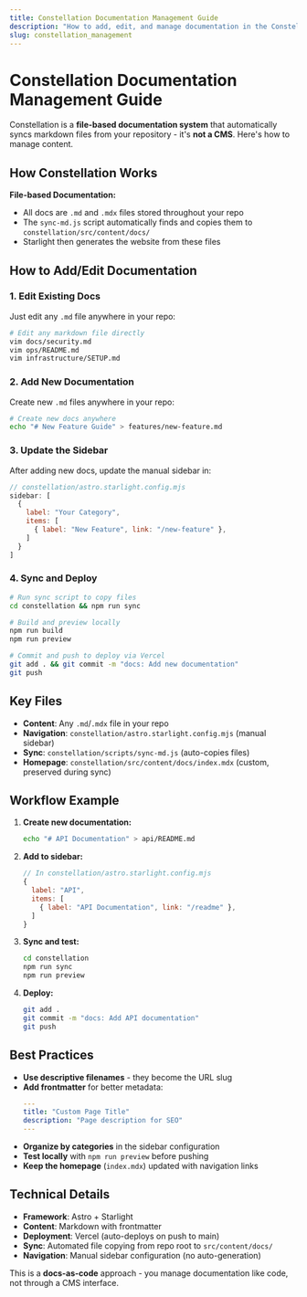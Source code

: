 ```yaml
---
title: Constellation Documentation Management Guide
description: "How to add, edit, and manage documentation in the Constellation site"
slug: constellation_management
---
```




# Constellation Documentation Management Guide

Constellation is a **file-based documentation system** that automatically syncs markdown files from your repository - it's **not a CMS**. Here's how to manage content.

## How Constellation Works

**File-based Documentation:**
- All docs are `.md` and `.mdx` files stored throughout your repo
- The `sync-md.js` script automatically finds and copies them to `constellation/src/content/docs/`
- Starlight then generates the website from these files

## How to Add/Edit Documentation

### 1. **Edit Existing Docs**
Just edit any `.md` file anywhere in your repo:
```bash
# Edit any markdown file directly
vim docs/security.md
vim ops/README.md
vim infrastructure/SETUP.md
```

### 2. **Add New Documentation**
Create new `.md` files anywhere in your repo:
```bash
# Create new docs anywhere
echo "# New Feature Guide" > features/new-feature.md
```

### 3. **Update the Sidebar**
After adding new docs, update the manual sidebar in:
```javascript
// constellation/astro.starlight.config.mjs
sidebar: [
  {
    label: "Your Category",
    items: [
      { label: "New Feature", link: "/new-feature" },
    ]
  }
]
```

### 4. **Sync and Deploy**
```bash
# Run sync script to copy files
cd constellation && npm run sync

# Build and preview locally
npm run build
npm run preview

# Commit and push to deploy via Vercel
git add . && git commit -m "docs: Add new documentation"
git push
```

## Key Files

- **Content**: Any `.md`/`.mdx` file in your repo
- **Navigation**: `constellation/astro.starlight.config.mjs` (manual sidebar)
- **Sync**: `constellation/scripts/sync-md.js` (auto-copies files)
- **Homepage**: `constellation/src/content/docs/index.mdx` (custom, preserved during sync)

## Workflow Example

1. **Create new documentation:**
   ```bash
   echo "# API Documentation" > api/README.md
   ```

2. **Add to sidebar:**
   ```javascript
   // In constellation/astro.starlight.config.mjs
   {
     label: "API",
     items: [
       { label: "API Documentation", link: "/readme" },
     ]
   }
   ```

3. **Sync and test:**
   ```bash
   cd constellation
   npm run sync
   npm run preview
   ```

4. **Deploy:**
   ```bash
   git add .
   git commit -m "docs: Add API documentation"
   git push
   ```

## Best Practices

- **Use descriptive filenames** - they become the URL slug
- **Add frontmatter** for better metadata:
  ```yaml
  ---
  title: "Custom Page Title"
  description: "Page description for SEO"
  ---
  ```
- **Organize by categories** in the sidebar configuration
- **Test locally** with `npm run preview` before pushing
- **Keep the homepage** (`index.mdx`) updated with navigation links

## Technical Details

- **Framework**: Astro + Starlight
- **Content**: Markdown with frontmatter
- **Deployment**: Vercel (auto-deploys on push to main)
- **Sync**: Automated file copying from repo root to `src/content/docs/`
- **Navigation**: Manual sidebar configuration (no auto-generation)

This is a **docs-as-code** approach - you manage documentation like code, not through a CMS interface.